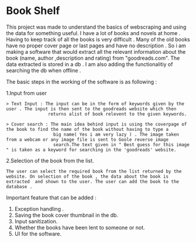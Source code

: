 # Book Shelf

This project was made to understand the basics of webscraping and using the data for something useful. I have a lot of books and novels
at home . Having to keep track of all the books is very difficult . Many of the old books have no proper cover page or last pages and have no description . So i 
am making a software that would extract all the relevant information about the book (name, author ,description and rating) from "goodreads.com".
The data extracted is stored in a db . I am also adding the functionalitiy of searching the db when offline .

The basic steps in the working of the software is as following :

1.Input from user

    > Text Input : The input can be in the form of keywords given by the user . The input is then sent to the goodreads website which then
                    returns alist of book relevent to the given keywords.
      
    > Cover search : The main idea behind input is using the coverpage of the book to find the name of the book without having to type a 
                      big name( Yes i am very lazy ) . The image taken from a webcam or any image file is sent to Goole reverse image 
                      search.The text given in " Best guess for this image " is taken as a keyword for searching in the 'goodreads' website.
                      
2.Selection of the book from the list.
    
    The user can select the required book from the list returned by the website. On selection of the book , the data about the book is
    extracted  and shown to the user. The user can add the book to the database . 
    
Important feature that can be added :

1. Exception handling .
2. Saving the book cover thumbnail in the db.
3. Input sanitization.
4. Whether the books have been lent to someone or not.
5. UI for the software.

    
    
